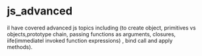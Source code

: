 # js_advanced
iI have covered advanced js topics including (to create object, primitives vs objects,prototype chain, passing functions as arguments, closures, iife(immediatel invoked function expressions) , bind call and apply methods).
